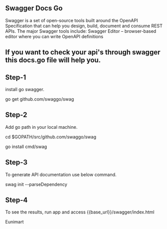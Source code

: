

## Swagger Docs Go
Swagger is a set of open-source tools built around the OpenAPI Specification that can help you design, build, document and consume REST APIs. The major Swagger tools include: Swagger Editor – browser-based editor where you can write OpenAPI definitions
## If you want to check your api's through swagger this docs.go file will help you.

## Step-1
install go swagger.

go get github.com/swaggo/swag

## Step-2
Add go path in your local machine.

cd $GOPATH/src/github.com/swaggo/swag

go install cmd/swag

## Step-3
To generate API documentation use below command.

swag init --parseDependency

## Step-4
To see the results, run app and access {{base_url}}/swagger/index.html



Eunimart
